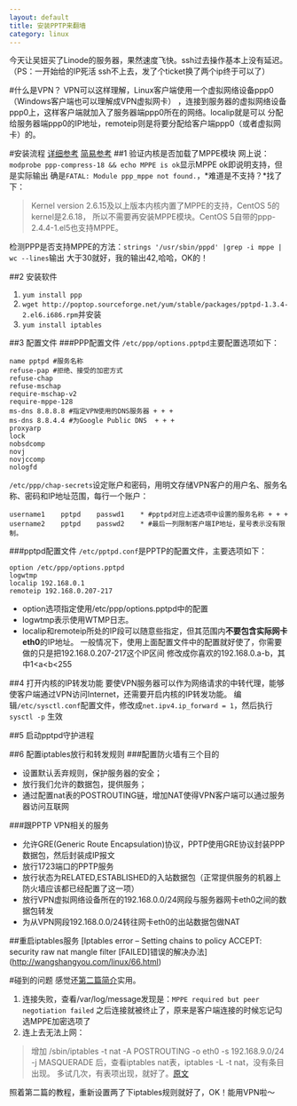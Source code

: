 ```yaml
---
layout: default
title: 安装PPTP来翻墙
category: linux
---
```

今天让吴妞买了Linode的服务器，果然速度飞快。ssh过去操作基本上没有延迟。（PS：一开始给的IP死活
ssh不上去，发了个ticket换了两个ip终于可以了）

#什么是VPN？
VPN可以这样理解，Linux客户端使用一个虚拟网络设备ppp0（Windows客户端也可以理解成VPN虚拟网卡）
，连接到服务器的虚拟网络设备ppp0上，这样客户端就加入了服务器端ppp0所在的网络。localip就是可以
分配给服务器端ppp0的IP地址，remoteip则是将要分配给客户端ppp0（或者虚拟网卡）的。  

#安装流程
[详细参考](http://gnailuy.com/2011/07/04/centos-vps%E4%B8%8A%E6%90%AD%E5%BB%BApptp-vpn/)
[简易参考](http://www.360doc.com/content/12/0621/16/2660674_219650596.shtml)
##1 验证内核是否加载了MPPE模块
网上说：`modprobe ppp-compress-18 && echo MPPE is ok`显示MPPE ok即说明支持，但是实际输出
确是`FATAL: Module ppp_mppe not found.`，*难道是不支持？*找了下：

>Kernel version 2.6.15及以上版本内核内置了MPPE的支持，CentOS 5的kernel是2.6.18，
所以不需要再安装MPPE模块。CentOS 5自带的ppp-2.4.4-1.el5也支持MPPE。

检测PPP是否支持MPPE的方法：`strings '/usr/sbin/pppd' |grep -i mppe | wc --lines`输出
大于30就好，我的输出42,哈哈，OK的！

##2 安装软件
1. `yum install ppp`
2. `wget http://poptop.sourceforge.net/yum/stable/packages/pptpd-1.3.4-2.el6.i686.rpm`并安装
3. `yum install iptables`

##3 配置文件
###PPP配置文件
`/etc/ppp/options.pptpd`主要配置选项如下：

    name pptpd #服务名称
    refuse-pap #拒绝、接受的加密方式
    refuse-chap
    refuse-mschap
    require-mschap-v2
    require-mppe-128
    ms-dns 8.8.8.8 #指定VPN使用的DNS服务器 + + +
    ms-dns 8.8.4.4 #为Google Public DNS  + + +
    proxyarp
    lock
    nobsdcomp
    novj
    novjccomp
    nologfd

`/etc/ppp/chap-secrets`设定账户和密码，用明文存储VPN客户的用户名、服务名称、密码和IP地址范围，每行一个账户：

    username1    pptpd    passwd1    * #pptpd对应上述选项中设置的服务名称 + + +
    username2    pptpd    passwd2    * #最后一列限制客户端IP地址，星号表示没有限制。

###pptpd配置文件
`/etc/pptpd.conf`是PPTP的配置文件，主要选项如下：

    option /etc/ppp/options.pptpd
    logwtmp
    localip 192.168.0.1
    remoteip 192.168.0.207-217
    
+ option选项指定使用/etc/ppp/options.pptpd中的配置
+ logwtmp表示使用WTMP日志。
+ localip和remoteip所处的IP段可以随意些指定，但其范围内**不要包含实际网卡eth0**的IP地址。
一般情况下，使用上面配置文件中的配置就好使了，你需要做的只是把192.168.0.207-217这个IP区间
修改成你喜欢的192.168.0.a-b，其中1<a<b<255

##4 打开内核的IP转发功能
要使VPN服务器可以作为网络请求的中转代理，能够使客户端通过VPN访问Internet，还需要开启内核的IP转发功能。
编辑`/etc/sysctl.conf`配置文件，修改成`net.ipv4.ip_forward = 1`，然后执行`sysctl -p`
生效

##5 启动pptpd守护进程

##6 配置iptables放行和转发规则
###配置防火墙有三个目的
+ 设置默认丢弃规则，保护服务器的安全；
+ 放行我们允许的数据包，提供服务；
+ 通过配置nat表的POSTROUTING链，增加NAT使得VPN客户端可以通过服务器访问互联网

###跟PPTP VPN相关的服务
+ 允许GRE(Generic Route Encapsulation)协议，PPTP使用GRE协议封装PPP数据包，然后封装成IP报文
+ 放行1723端口的PPTP服务
+ 放行状态为RELATED,ESTABLISHED的入站数据包（正常提供服务的机器上防火墙应该都已经配置了这一项）
+ 放行VPN虚拟网络设备所在的192.168.0.0/24网段与服务器网卡eth0之间的数据包转发
+ 为从VPN网段192.168.0.0/24转往网卡eth0的出站数据包做NAT


##重启iptables服务
[Iptables error – Setting chains to policy ACCEPT: security raw nat mangle filter [FAILED]错误的解决办法]
(http://wangshangyou.com/linux/66.html)

#碰到的问题
感觉还[第二篇简介](http://www.360doc.com/content/12/0621/16/2660674_219650596.shtml)实用。

1. 连接失败，查看/var/log/message发现是：`MPPE required but peer negotiation failed`
之后连接就被终止了，原来是客户端连接的时候忘记勾选MPPE加密选项了
2. 连上去无法上网：

>增加
 /sbin/iptables -t nat -A POSTROUTING -o eth0 -s 192.168.9.0/24 -j MASQUERADE
 后，查看iptables nat表，iptables -L -t nat，没有条目出现。
 多试几次，有表项出现，就好了。[原文](http://www.ipacl.net/2012/01/pptp-vpn.html)
 
照着第二篇的教程，重新设置两了下iptables规则就好了，OK！能用VPN啦～
